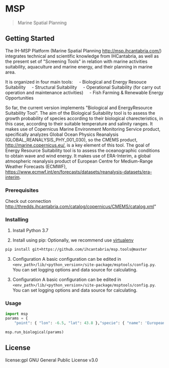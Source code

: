 # MSP

> Marine Spatial Planning

## Getting Started

The IH-MSP Platform (Marine Spatial Planning http://msp.ihcantabria.com/) integrates technical and scientific knowledge from IHCantabria, as well as the present set of "Screening Tools" in relation with marine activities suitability, aquaculture and marine energy, and their planning in marine area.

It is organized in four main tools:
    - Biological and Energy Resouce Suitability
    - Structural Suitability
    - Operational Suitability (for carry out operation and maintenance activities)
    - Fish Farming & Renewable Energy Opportunities

So far, the current version implements "Biological and EnergyResource Suitability Tool". The aim of the Biological Suitability tool is to assess the growth probability of species according to their biological charecteristics, in this case, according to their suitable temperature and salinity ranges. It makes use of Copernicus Marine Environment Monitoring Service product, specifically analyzes Global Ocean Physics Reanalysis (GLOBAL_REANALYSIS_PHY_001_030), so the CMEMS product, http://marine.copernicus.eu/, is a key element of this tool.
The goal of Energy Resource Suitability tool is to assess the oceanographic conditions to obtain wave and wind energy. It makes use of ERA-Interim, a global atmospheric reanalysis product of European Centre for Medium-Range Weather Forecasts (ECMWF), https://www.ecmwf.int/en/forecasts/datasets/reanalysis-datasets/era-interim.

### Prerequisites

Check out connection http://thredds.ihcantabria.com/catalog/copernicus/CMEMS/catalog.xml"

### Installing

1. Install Python 3.7

2. Install using pip:
   Optionally, we recommend use [virtualenv](https://virtualenv.pypa.io/en/latest/)

```sh
pip install git+https://github.com/ihcantabria/msp.tools@master
```

3. Configuration
   A basic configuration can be edited in `<env_path>/lib/<python_version>/site-package/msptools/config.py`. You can set logging options and data source for calculating.

3) Configuration
   A basic configuration can be edited in `<env_path>/lib/<python_version>/site-package/msptools/config.py`. You can set logging options and data source for calculating.

### Usage

```python
import msp
params = {
    "point": { "lon": -6.5, "lat": 43.8 },"specie": { "name": 'European seabass', "salinity_min": 30, "salinity_max": 40, "temperature_min": 18, "temperature_max": 26 }, "dates": { "ini": '2015-01-01', "end": '2015-03-01' }}

msp.run_biological(params)
```

## License

license:gpl GNU General Public License v3.0
